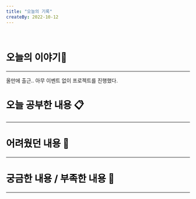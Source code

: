 ```yaml
---
title: "오늘의 기록"
createBy: 2022-10-12
---
```



<br>

<h2 style="font-size:26px; color:black ">오늘의 이야기🧧</h2>

--- 
올만에 출근.. 아무 이벤트 없이 프로젝트를 진행했다.

####  
<h2 style="font-size:26px; color:black ">오늘 공부한 내용 📋</h2>

---

<h2 style="font-size:26px; color:black ">어려웠던 내용 🤢</h2>

---

<h2 style="font-size:26px; color:black ">궁금한 내용 / 부족한 내용 🧐</h2>

--- 


